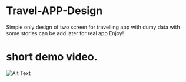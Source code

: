 # Travel-APP-Design


Simple only design of two screen for travelling app with dumy data with some stories can be add later for real app
Enjoy!

# short demo video.

![Alt Text](https://j.gifs.com/ANZgY1.gif)
